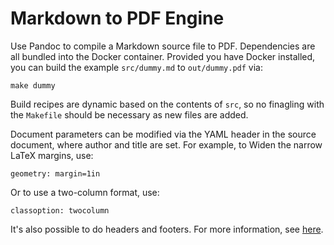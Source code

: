 # Markdown to PDF Engine

Use Pandoc to compile a Markdown source file to PDF. Dependencies are all bundled into the Docker container. Provided you have Docker installed, you can build the example `src/dummy.md` to `out/dummy.pdf` via:

```
make dummy
```

Build recipes are dynamic based on the contents of `src`, so no finagling with the `Makefile` should be necessary as new files are added.

Document parameters can be modified via the YAML header in the source document, where author and title are set. For example, to Widen the narrow LaTeX margins, use:

```
geometry: margin=1in
```

Or to use a two-column format, use:

```
classoption: twocolumn
```

It's also possible to do headers and footers. For more information, see [here](https://tex.stackexchange.com/questions/139139/adding-headers-and-footers-using-pandoc).
